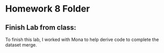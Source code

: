 # Homework 8 Folder

## Finish Lab from class:
To finish this lab, I worked with Mona to help derive code to complete the dataset merge.
